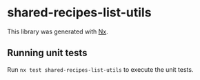 # shared-recipes-list-utils

This library was generated with [Nx](https://nx.dev).

## Running unit tests

Run `nx test shared-recipes-list-utils` to execute the unit tests.
